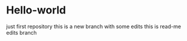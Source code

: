 # Hello-world
just first repository
this  is a new branch with some edits 
this is read-me edits branch 
